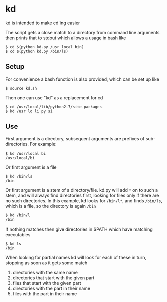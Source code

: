 kd
==

kd is intended to make cd'ing easier

The script gets a close match to a directory from command line arguments then prints that to stdout which allows a usage in bash like

    $ cd $(python kd.py /usr local bin)
    $ cd $(python kd.py /bin/ls)

Setup
-----

For convenience a bash function is also provided, which can be set up like

    $ source kd.sh

Then one can use "kd" as a replacement for cd

    $ cd /usr/local/lib/python2.7/site-packages
    $ kd /usr lo li py si

Use
---

First argument is a directory, subsequent arguments are prefixes of sub-directories. For example:

    $ kd /usr/local bi
    /usr/local/bi

Or first argument is a file

    $ kd /bin/ls
    /bin

Or first argument is a stem of a directory/file. kd.py will add `*` on to such a stem, and will always find directories first, looking for files only if there are no such directories. In this example, kd looks for `/bin/l*`, and finds `/bin/ls`, which is a file, so the directory is again `/bin`

    $ kd /bin/l
    /bin

If nothing matches then give directories in $PATH which have matching executables

    $ kd ls
    /bin

When looking for partial names kd will look for each of these in turn, stopping as soon as it gets some match

1. directories with the same name
2. directories that start with the given part
3. files that start with the given part
4. directories with the part in their name
4. files with the part in their name
